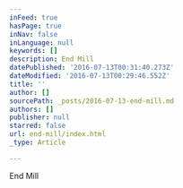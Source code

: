 ```yaml
---
inFeed: true
hasPage: true
inNav: false
inLanguage: null
keywords: []
description: End Mill
datePublished: '2016-07-13T00:31:40.273Z'
dateModified: '2016-07-13T00:29:46.552Z'
title: ''
author: []
sourcePath: _posts/2016-07-13-end-mill.md
authors: []
publisher: null
starred: false
url: end-mill/index.html
_type: Article

---
```

End Mill